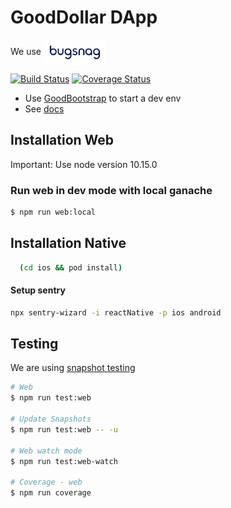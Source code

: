
# GoodDollar DApp
We use [<img valign="middle" src="/bugsnag_logo.svg?raw=true&sanitize=1" width="100px"/>](https://bugsnag.com)

[![Build Status](https://travis-ci.com/GoodDollar/GoodDAPP.svg?branch=master)](https://travis-ci.com/GoodDollar/GoodDAPP) [![Coverage Status](https://coveralls.io/repos/github/GoodDollar/GoodDAPP/badge.svg?branch=master)](https://coveralls.io/github/GoodDollar/GoodDAPP?branch=master)

- Use [GoodBootstrap](https://github.com/GoodDollar/GoodBootstrap) to start a dev env
- See [docs](https://docs.gooddollar.org)

## Installation Web

Important: Use node version 10.15.0

### Run web in dev mode with local ganache

```bash
$ npm run web:local
```

## Installation Native

```bash
  (cd ios && pod install)
```

#### Setup sentry
```bash
npx sentry-wizard -i reactNative -p ios android
```


## Testing

We are using [snapshot testing](https://jestjs.io/docs/en/snapshot-testing)

```bash
# Web
$ npm run test:web

# Update Snapshots
$ npm run test:web -- -u

# Web watch mode
$ npm run test:web-watch

# Coverage - web
$ npm run coverage
```
